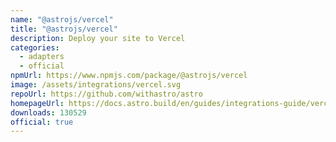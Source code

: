 ```yaml
---
name: "@astrojs/vercel"
title: "@astrojs/vercel"
description: Deploy your site to Vercel
categories:
  - adapters
  - official
npmUrl: https://www.npmjs.com/package/@astrojs/vercel
image: /assets/integrations/vercel.svg
repoUrl: https://github.com/withastro/astro
homepageUrl: https://docs.astro.build/en/guides/integrations-guide/vercel/
downloads: 130529
official: true
---
```

